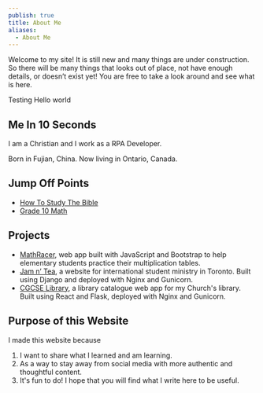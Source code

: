 ```yaml
---
publish: true
title: About Me
aliases:
  - About Me
---
```

Welcome to my site! It is still new and many things are under construction. So there will be many things that looks out of place, not have enough details, or doesn’t exist yet! You are free to take a look around and see what is here.

Testing
 Hello world

## Me In 10 Seconds
I am a Christian and I work as a RPA Developer.

Born in Fujian, China. Now living in Ontario, Canada.

## Jump Off Points
- [How To Study The Bible](./200%20Slipbox/How%20To%20Study%20The%20Bible.md)
- [Grade 10 Math](./200%20Slipbox/Grade%2010%20Math.md)

## Projects
- [MathRacer](https://leiyu3.github.io/mathracer/), web app built with JavaScript and Bootstrap to help elementary students practice their multiplication tables.
- [Jam n’ Tea](https://jamntea.ca/), a website for international student ministry in Toronto. Built using Django and deployed with Nginx and Gunicorn.
- [CGCSE Library](https://library.cgcse.ca), a library catalogue web app for my Church's library. Built using React and Flask, deployed with Nginx and Gunicorn.

## Purpose of this Website
I made this website because
1) I want to share what I learned and am learning.
2) As a way to stay away from social media with more authentic and thoughtful content.
3) It's fun to do! I hope that you will find what I write here to be useful.
